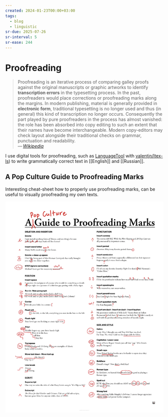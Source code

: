 ```yaml
---
created: 2024-01-23T00:00+03:00
tags:
  - blog
  - linguistic
sr-due: 2025-07-26
sr-interval: 5
sr-ease: 244
---
```


# Proofreading

> Proofreading is an iterative process of comparing galley proofs against the original manuscripts or graphic artworks to identify **transcription errors** in the typesetting process. In the past, proofreaders would place corrections or proofreading marks along the margins. In modern publishing, material is generally provided in **electronic form**, traditional typesetting is no longer used and thus (in general) this kind of transcription no longer occurs. Consequently the part played by pure proofreaders in the process has almost vanished: the role has been absorbed into copy editing to such an extent that their names have become interchangeable. Modern copy-editors may check layout alongside their traditional checks on grammar, punctuation and readability.\
> — <cite>[Wikipedia](https://en.wikipedia.org/wiki/Proofreading)</cite>

I use digital tools for proofreading, such as [LanguageTool](https://languagetool.org/ru) with [valentjn/ltex-ls](https://github.com/valentjn/ltex-ls)) to write grammatically correct text in [[English]] and [[Russian]].

## A Pop Culture Guide to Proofreading Marks

Interesting cheat-sheet how to properly use proofreading marks, can be useful to visually proofreading my own texts.

[![A Pop Culture Guide to Proofreading Marks](./img/ref-Proofreading.webp)](https://popchart.co/products/a-pop-culture-guide-to-proofreading-marks)
